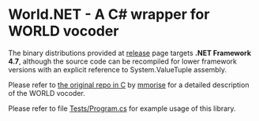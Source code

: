 # World.NET - A C# wrapper for WORLD vocoder

The binary distributions provided at [release](../../releases) page targets **.NET Framework 4.7**, although the source code can be recompiled for lower framework versions with an explicit reference to System.ValueTuple assembly.

Please refer to [the original repo in C](//github.com/mmorise/World) by [mmorise](//github.com/mmorise) for a detailed description of the WORLD vocoder.

Please refer to file [Tests/Program.cs](Tests/Program.cs) for example usage of this library.

